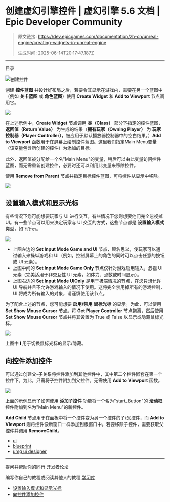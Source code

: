 # 创建虚幻引擎控件 | 虚幻引擎 5.6 文档 | Epic Developer Community

> 原文链接: https://dev.epicgames.com/documentation/zh-cn/unreal-engine/creating-widgets-in-unreal-engine
> 
> 生成时间: 2025-06-14T20:17:47.187Z

---

目录

![创建控件](https://dev.epicgames.com/community/api/documentation/image/99995266-282e-4ece-93e7-5d067d75dd7e?resizing_type=fill&width=1920&height=335)

创建 **控件蓝图** 并设计好布局之后，若要令其显示在游戏内，需要在另一个蓝图中（例如 **关卡蓝图** 或 **角色蓝图**）使用 **Create Widget** 和 **Add to Viewport** 节点调用它。

![](https://d1iv7db44yhgxn.cloudfront.net/documentation/images/4b5844c7-5447-4d21-9e5c-0f4ef2984f34/createwidgetnode.png)

在上述示例中，**Create Widget** 节点调用 **类（Class）** 部分下指定的控件蓝图，**返回值（Return Value）** 为生成的结果（**拥有玩家（Owning Player）** 为 **玩家控制器（Player Controller）**，被应用于默认播放器控制器中的空白结果。）**Add to Viewport** 函数用于在屏幕上绘制控件蓝图。这里我们指定Main Menu变量（该变量包含所创建的控件）为添加的目标。

此外，返回值被分配给一个名"Main Menu"的变量，稍后可以由此变量访问控件蓝图，而无需重新创建控件，必要时还可以利用此变量来移除控件。

使用 **Remove from Parent** 节点并指定目标控件蓝图，可将控件从显示中移除。

![](https://d1iv7db44yhgxn.cloudfront.net/documentation/images/7533bb25-171f-496c-afa2-78f5e10246bc/removefromviewport.png)

## 设置输入模式和显示光标

有些情况下您可能想要玩家与 UI 进行交互，有些情况下您则想要他们完全忽视掉 UI。有一些节点可以用来决定玩家与 UI 交互的方式，这些节点都是 **设置输入模式** 类型，如下所示。

![](https://d1iv7db44yhgxn.cloudfront.net/documentation/images/6f7771b4-6586-461f-8d70-ad5a39d50c4a/setinputmodes.png)

-   上图左边的 **Set Input Mode Game and UI** 节点，顾名思义，使玩家可以通过输入来操纵游戏和 UI（例如，控制屏幕上的角色的同时可以点击任意的按钮或 UI 元素）。
-   上图中间的 **Set Input Mode Game Only** 节点仅针对游戏启用输入，忽视 UI 元素（完美适用于非交互性 UI 元素，如体力、点数或时间显示）。
-   上图右边的 **Set Input Mode UIOnly** 是用于极端情况的节点，在您只想允许 UI 导航并且不允许游戏输入的情况下使用。这将完全禁用掉所有的游戏控制，UI 将成为所有输入的对象，请谨慎使用该节点。

为了配合上述的节点，您可能想要 **启用/禁用** **鼠标光标** 的显示。为此，可以使用 **Set Show Mouse Cursor** 节点。将 **Get Player Controller** 节点拖离，然后使用 **Set Show Mouse Cursor** 节点并将其设置为 True 或 False 以显示或隐藏鼠标光标。

![](https://d1iv7db44yhgxn.cloudfront.net/documentation/images/b6c7181a-0702-44c3-b431-7ad8da325e43/showcursor.png)

上图中 **I** 用于切换鼠标光标的显示/隐藏。

## 向控件添加控件

可以通过创建父-子关系将控件添加到其他控件中，其中第二个控件嵌套在第一个控件下。为此，只需将子控件附加到父控件。无需使用 **Add to Viewport** 函数。

![](https://d1iv7db44yhgxn.cloudfront.net/documentation/images/07cac7c1-625e-4a9f-847d-09a0d9118903/addchild.png)

上面的示例显示了如何使用 **添加子控件** 功能将一个名为"start\_Button"的 **滚动框** 控件附加到名为"Main Menu"的新控件。

**Add Child** 节点用于在面板中将一个控件变为另一个控件的子/父控件，而 **Add to Viewport** 则将控件像新窗口一样添加到根窗口中。若要移除子控件，需要获取父控件并调用 **RemoveChild**。

-   [ui](https://dev.epicgames.com/community/search?query=ui)
-   [blueprint](https://dev.epicgames.com/community/search?query=blueprint)
-   [umg ui designer](https://dev.epicgames.com/community/search?query=umg%20ui%20designer)

* * *

提问并帮助你的同行 [开发者论坛](https://forums.unrealengine.com/categories?tag=unreal-engine)

编写你自己的教程或阅读其他人的教程 [学习库](https://dev.epicgames.com/community/unreal-engine/learning)

-   [设置输入模式和显示光标](/documentation/zh-cn/unreal-engine/creating-widgets-in-unreal-engine#%E8%AE%BE%E7%BD%AE%E8%BE%93%E5%85%A5%E6%A8%A1%E5%BC%8F%E5%92%8C%E6%98%BE%E7%A4%BA%E5%85%89%E6%A0%87)
-   [向控件添加控件](/documentation/zh-cn/unreal-engine/creating-widgets-in-unreal-engine#%E5%90%91%E6%8E%A7%E4%BB%B6%E6%B7%BB%E5%8A%A0%E6%8E%A7%E4%BB%B6)